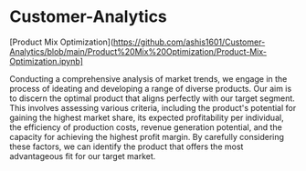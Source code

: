 # Customer-Analytics

[Product Mix Optimization](https://github.com/ashis1601/Customer-Analytics/blob/main/Product%20Mix%20Optimization/Product-Mix-Optimization.ipynb]

Conducting a comprehensive analysis of market trends, we engage in the process of ideating and developing a range of diverse products. Our aim is to discern the optimal product that aligns perfectly with our target segment. This involves assessing various criteria, including the product's potential for gaining the highest market share, its expected profitability per individual, the efficiency of production costs, revenue generation potential, and the capacity for achieving the highest profit margin. By carefully considering these factors, we can identify the product that offers the most advantageous fit for our target market.
